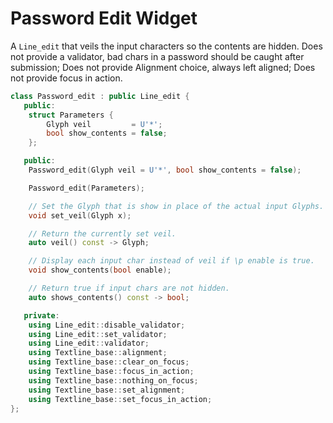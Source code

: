 # Password Edit Widget

A `Line_edit` that veils the input characters so the contents are hidden. Does
not provide a validator, bad chars in a password should be caught after
submission; Does not provide Alignment choice, always left aligned; Does not
provide focus in action.

```cpp
class Password_edit : public Line_edit {
   public:
    struct Parameters {
        Glyph veil         = U'*';
        bool show_contents = false;
    };

   public:
    Password_edit(Glyph veil = U'*', bool show_contents = false);

    Password_edit(Parameters);

    // Set the Glyph that is show in place of the actual input Glyphs.
    void set_veil(Glyph x);

    // Return the currently set veil.
    auto veil() const -> Glyph;

    // Display each input char instead of veil if \p enable is true.
    void show_contents(bool enable);

    // Return true if input chars are not hidden.
    auto shows_contents() const -> bool;

   private:
    using Line_edit::disable_validator;
    using Line_edit::set_validator;
    using Line_edit::validator;
    using Textline_base::alignment;
    using Textline_base::clear_on_focus;
    using Textline_base::focus_in_action;
    using Textline_base::nothing_on_focus;
    using Textline_base::set_alignment;
    using Textline_base::set_focus_in_action;
};
```
